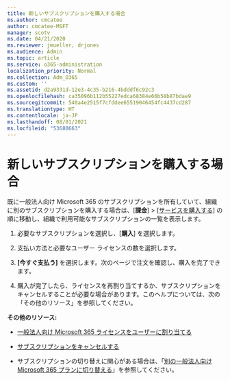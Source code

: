 ```yaml
---
title: 新しいサブスクリプションを購入する場合
ms.author: cmcatee
author: cmcatee-MSFT
manager: scotv
ms.date: 04/21/2020
ms.reviewer: jmueller, drjones
ms.audience: Admin
ms.topic: article
ms.service: o365-administration
localization_priority: Normal
ms.collection: Adm_O365
ms.custom: ''
ms.assetid: d2a9331d-12e3-4c35-b216-4bdddf6c92c3
ms.openlocfilehash: ca35096b112b55227edca68384e66b58b87bdae9
ms.sourcegitcommit: 540a4e2515f7cfddee65519046454fc4437cd287
ms.translationtype: HT
ms.contentlocale: ja-JP
ms.lasthandoff: 08/01/2021
ms.locfileid: "53680663"
---
```

# <a name="looking-to-buy-a-new-subscription"></a>新しいサブスクリプションを購入する場合

既に一般法人向け Microsoft 365 のサブスクリプションを所有していて、組織に別のサブスクリプションを購入する場合は、[**課金**] \> [[サービスを購入する](https://go.microsoft.com/fwlink/p/?linkid=868433)] の順に移動し、組織で利用可能なサブスクリプションの一覧を表示します。
 
1. 必要なサブスクリプションを選択し、[**購入**] を選択します。

2. 支払い方法と必要なユーザー ライセンスの数を選択します。

3. **[今すぐ支払う]** を選択します。次のページで注文を確認し、購入を完了できます。

4. 購入が完了したら、ライセンスを再割り当てするか、サブスクリプションをキャンセルすることが必要な場合があります。このヘルプについては、次の「その他のリソース」を参照してください。

 **その他のリソース:** 
  
- [一般法人向け Microsoft 365 ライセンスをユーザーに割り当てる](/microsoft-365/admin/add-users/add-users)
    
- [サブスクリプションをキャンセルする](/microsoft-365/commerce/subscriptions/cancel-your-subscription)
    
- サブスクリプションの切り替えに関心がある場合は、「[別の一般法人向け Microsoft 365 プランに切り替える](/microsoft-365/commerce/subscriptions/switch-to-a-different-plan)」を参照してください。